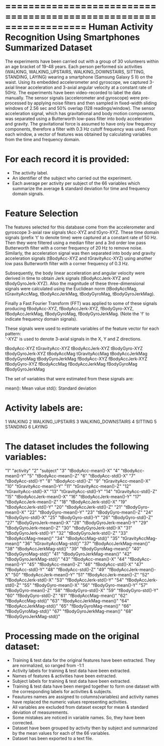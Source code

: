 ==================================================================
Human Activity Recognition Using Smartphones Summarized Dataset
==================================================================

The experiments have been carried out with a group of 30 volunteers within an age bracket of 19-48 years. Each person performed six activities (WALKING, WALKING_UPSTAIRS, WALKING_DOWNSTAIRS, SITTING, STANDING, LAYING) wearing a smartphone (Samsung Galaxy S II) on the waist. Using its embedded accelerometer and gyroscope, we captured 3-axial linear acceleration and 3-axial angular velocity at a constant rate of 50Hz. The experiments have been video-recorded to label the data manually. 
The sensor signals (accelerometer and gyroscope) were pre-processed by applying noise filters and then sampled in fixed-width sliding windows of 2.56 sec and 50% overlap (128 readings/window). The sensor acceleration signal, which has gravitational and body motion components, was separated using a Butterworth low-pass filter into body acceleration and gravity. The gravitational force is assumed to have only low frequency components, therefore a filter with 0.3 Hz cutoff frequency was used. From each window, a vector of features was obtained by calculating variables from the time and frequency domain.

For each record it is provided:
======================================

- The activity label. 
- An identifier of the subject who carried out the experiment.
- Each average per activity per subject of the 66 variables which summarize the average & standard deviation for time and frequency domain signals. 

Feature Selection 
=================

The features selected for this database come from the accelerometer and gyroscope 3-axial raw signals tAcc-XYZ and tGyro-XYZ. These time domain signals (prefix 't' to denote time) were captured at a constant rate of 50 Hz. Then they were filtered using a median filter and a 3rd order low pass Butterworth filter with a corner frequency of 20 Hz to remove noise. Similarly, the acceleration signal was then separated into body and gravity acceleration signals (tBodyAcc-XYZ and tGravityAcc-XYZ) using another low pass Butterworth filter with a corner frequency of 0.3 Hz. 

Subsequently, the body linear acceleration and angular velocity were derived in time to obtain Jerk signals (tBodyAccJerk-XYZ and tBodyGyroJerk-XYZ). Also the magnitude of these three-dimensional signals were calculated using the Euclidean norm (tBodyAccMag, tGravityAccMag, tBodyAccJerkMag, tBodyGyroMag, tBodyGyroJerkMag). 

Finally a Fast Fourier Transform (FFT) was applied to some of these signals producing fBodyAcc-XYZ, fBodyAccJerk-XYZ, fBodyGyro-XYZ, fBodyAccJerkMag, fBodyGyroMag, fBodyGyroJerkMag. (Note the 'f' to indicate frequency domain signals). 

These signals were used to estimate variables of the feature vector for each pattern:  
'-XYZ' is used to denote 3-axial signals in the X, Y and Z directions.

tBodyAcc-XYZ
tGravityAcc-XYZ
tBodyAccJerk-XYZ
tBodyGyro-XYZ
tBodyGyroJerk-XYZ
tBodyAccMag
tGravityAccMag
tBodyAccJerkMag
tBodyGyroMag
tBodyGyroJerkMag
fBodyAcc-XYZ
fBodyAccJerk-XYZ
fBodyGyro-XYZ
fBodyAccMag
fBodyAccJerkMag
fBodyGyroMag
fBodyGyroJerkMag

The set of variables that were estimated from these signals are: 

mean(): Mean value
std(): Standard deviation

Activity labels are:
==================

1 WALKING
2 WALKING_UPSTAIRS
3 WALKING_DOWNSTAIRS
4 SITTING
5 STANDING
6 LAYING

The dataset includes the following variables:
=========================================

"1" "activity"
"2" "subject"
"3" "tBodyAcc-mean()-X"
"4" "tBodyAcc-mean()-Y"
"5" "tBodyAcc-mean()-Z"
"6" "tBodyAcc-std()-X"
"7" "tBodyAcc-std()-Y"
"8" "tBodyAcc-std()-Z"
"9" "tGravityAcc-mean()-X"
"10" "tGravityAcc-mean()-Y"
"11" "tGravityAcc-mean()-Z"
"12" "tGravityAcc-std()-X"
"13" "tGravityAcc-std()-Y"
"14" "tGravityAcc-std()-Z"
"15" "tBodyAccJerk-mean()-X"
"16" "tBodyAccJerk-mean()-Y"
"17" "tBodyAccJerk-mean()-Z"
"18" "tBodyAccJerk-std()-X"
"19" "tBodyAccJerk-std()-Y"
"20" "tBodyAccJerk-std()-Z"
"21" "tBodyGyro-mean()-X"
"22" "tBodyGyro-mean()-Y"
"23" "tBodyGyro-mean()-Z"
"24" "tBodyGyro-std()-X"
"25" "tBodyGyro-std()-Y"
"26" "tBodyGyro-std()-Z"
"27" "tBodyGyroJerk-mean()-X"
"28" "tBodyGyroJerk-mean()-Y"
"29" "tBodyGyroJerk-mean()-Z"
"30" "tBodyGyroJerk-std()-X"
"31" "tBodyGyroJerk-std()-Y"
"32" "tBodyGyroJerk-std()-Z"
"33" "tBodyAccMag-mean()"
"34" "tBodyAccMag-std()"
"35" "tGravityAccMag-mean()"
"36" "tGravityAccMag-std()"
"37" "tBodyAccJerkMag-mean()"
"38" "tBodyAccJerkMag-std()"
"39" "tBodyGyroMag-mean()"
"40" "tBodyGyroMag-std()"
"41" "tBodyGyroJerkMag-mean()"
"42" "tBodyGyroJerkMag-std()"
"43" "fBodyAcc-mean()-X"
"44" "fBodyAcc-mean()-Y"
"45" "fBodyAcc-mean()-Z"
"46" "fBodyAcc-std()-X"
"47" "fBodyAcc-std()-Y"
"48" "fBodyAcc-std()-Z"
"49" "fBodyAccJerk-mean()-X"
"50" "fBodyAccJerk-mean()-Y"
"51" "fBodyAccJerk-mean()-Z"
"52" "fBodyAccJerk-std()-X"
"53" "fBodyAccJerk-std()-Y"
"54" "fBodyAccJerk-std()-Z"
"55" "fBodyGyro-mean()-X"
"56" "fBodyGyro-mean()-Y"
"57" "fBodyGyro-mean()-Z"
"58" "fBodyGyro-std()-X"
"59" "fBodyGyro-std()-Y"
"60" "fBodyGyro-std()-Z"
"61" "fBodyAccMag-mean()"
"62" "fBodyAccMag-std()"
"63" "fBodyAccJerkMag-mean()"
"64" "fBodyAccJerkMag-std()"
"65" "fBodyGyroMag-mean()"
"66" "fBodyGyroMag-std()"
"67" "fBodyGyroJerkMag-mean()"
"68" "fBodyGyroJerkMag-std()"

Processing made on the original dataset:
=====================================

- Training & test data for the original features have been extracted. They are normalized, so ranged from -1:1
- Activity labels for training & test data have been extracted.
- Names of features & activities have been extracted.
- Subject labels for training & test data have been extracted.
- Training & test data have been merged together to form one dataset with the corresponding labels for activities & subjects.
- Feautures names are assigned to columns(variables) and activity names have replaced the numeric values representing activities.
- All variables are excluded from dataset except for mean & standard deviation of measurements.
- Some mistakes are noticed in variable names. So, they have been corrected.
- Dataset have been grouped by activity then by subject and summarized by the mean values for each of the 66 variables.
- Dataset has been exported to a text file.  